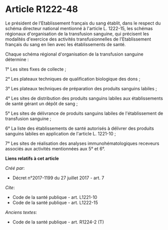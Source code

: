 # Article R1222-48

Le président de l'Etablissement français du sang établit, dans le respect du schéma directeur national mentionné à l'article
L. 1222-15, les schémas régionaux d'organisation de la transfusion sanguine, qui précisent les modalités d'exercice des
activités transfusionnelles de l'Etablissement français du sang en lien avec les établissements de santé. 

Chaque schéma régional d'organisation de la transfusion sanguine détermine : 

1° Les sites fixes de collecte ; 

2° Les plateaux techniques de qualification biologique des dons ; 

3° Les plateaux techniques de préparation des produits sanguins labiles ; 

4° Les sites de distribution des produits sanguins labiles aux établissements de santé gérant un dépôt de sang ; 

5° Les sites de délivrance de produits sanguins labiles de l'établissement de transfusion sanguine ; 

6° La liste des établissements de santé autorisés à délivrer des produits sanguins labiles en application de l'article L.
1221-10 ; 

7° Les sites de réalisation des analyses immunohématologiques receveurs associés aux activités mentionnées aux 5° et 6°.

**Liens relatifs à cet article**

_Créé par_:

  - Décret n°2017-1199 du 27 juillet 2017 - art. 7

_Cite_:

  - Code de la santé publique - art. L1221-10
  - Code de la santé publique - art. L1222-15

_Anciens textes_:

  - Code de la santé publique - art. R1224-2 (T)
